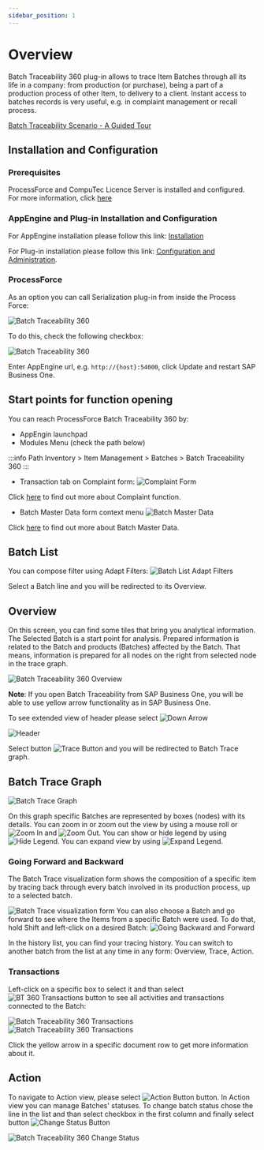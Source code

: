 ```yaml
---
sidebar_position: 1
---
```


# Overview

Batch Traceability 360 plug-in allows to trace Item Batches through all its life in a company: from production (or purchase), being a part of a production process of other Item, to delivery to a client. Instant access to batches records is very useful, e.g. in complaint management or recall process.

[Batch Traceability Scenario - A Guided Tour](https://youtu.be/ZHUswSIKTu0)

## Installation and Configuration

### Prerequisites

ProcessForce and CompuTec Licence Server is installed and configured. For more information, click [here](/docs/processforce/administrator-guide/licensing/license-server/overview/)

### AppEngine and Plug-in Installation and Configuration

For AppEngine installation please follow this link: [Installation](../../administrators-guide/installation.md)

For Plug-in installation please follow this link: [Configuration and Administration](../../administrators-guide/configuration-and-administration/configuration.md).

### ProcessForce

As an option you can call Serialization plug-in from inside the Process Force:

![Batch Traceability 360](./media/overview/batch-traceability-360.png)

To do this, check the following checkbox:

![Batch Traceability 360](./media/overview/bt360-image2020-1-18-8-33-41-720.png)

Enter AppEngine url, e.g. `http://{host}:54000`, click Update and restart SAP Business One.

## Start points for function opening

You can reach ProcessForce Batch Traceability 360 by:

- AppEngin launchpad
- Modules Menu (check the path below)

:::info Path
        Inventory > Item Management > Batches > Batch Traceability 360
:::

- Transaction tab on Complaint form:
![Complaint Form](./media/overview/complaint-form.png)

Click [here](/docs/processforce/user-guide/complaint-management/complaint/) to find out more about Complaint function.

- Batch Master Data form context menu
![Batch Master Data](./media/overview/batch-master-data.png)

Click [here](/docs/processforce/user-guide/inventory/batch-control/batch-master-data/overview/) to find out more about Batch Master Data.

## Batch List

You can compose filter using Adapt Filters:
![Batch List Adapt Filters](./media/overview/adapt-filters.png)

Select a Batch line and you will be redirected to its Overview.

## Overview

On this screen, you can find some tiles that bring you analytical information. The Selected Batch is a start point for analysis. Prepared information is related to the Batch and products (Batches) affected by the Batch. That means, information is prepared for all nodes on the right from selected node in the trace graph.

![Batch Traceability 360 Overview](./media/overview/new-overview.jpg)

**Note**: If you open Batch Traceability from SAP Business One, you will be able to use yellow arrow functionality as in SAP Business One.

To see extended view of header please select ![Down Arrow](./media/overview/down-arrow.png)

![Header](./media/overview/image2020-4-2-14-30-17.png)

Select button ![Trace Button](./media/overview/trace-button.png) and you will be redirected to Batch Trace graph.

## Batch Trace Graph

![Batch Trace Graph](./media/overview/batch-trace-graph.png)

On this graph specific Batches are represented by boxes (nodes) with its details. You can zoom in or zoom out the view by using a mouse roll or ![Zoom In](./media/overview/zoom%20in.png) and ![Zoom Out](./media/overview/zoom-out.png). You can show or hide legend by using ![Hide Legend](./media/overview/hide-legend.png). You can expand view by using ![Expand Legend](./media/overview/expand-legend.png).

### Going Forward and Backward

The Batch Trace visualization form shows the composition of a specific item by tracing back through every batch involved in its production process, up to a selected batch.

![Batch Trace visualization form](./media/overview/going-backward-and-forward.png)
You can also choose a Batch and go forward to see where the Items from a specific Batch were used. To do that, hold Shift and left-click on a desired Batch:
![Going Backward and Forward](./media/overview/going-backward-and-forward-01.png)

In the history list, you can find your tracing history. You can switch to another batch from the list at any time in any form: Overview, Trace, Action.

### Transactions

Left-click on a specific box to select it and than select ![BT 360 Transactions](./media/overview/image2020-4-2-15-52-7.png) button to see all activities and transactions connected to the Batch:

![Batch Traceability 360 Transactions](./media/overview/image2020-4-2-15-51-4.png)
![Batch Traceability 360 Transactions](./media/overview/image2020-4-2-15-52-43.png)

Click the yellow arrow in a specific document row to get more information about it.

## Action

To navigate to Action view, please select ![Action Button](./media/overview/action-button.png) button. In Action view you can manage Batches' statuses. To change batch status chose the line in the list and than select checkbox in the first column and finally select button ![Change Status Button](./media/overview/change-status-button.png)

![Batch Traceability 360 Change Status](./media/overview/change-status.png)
